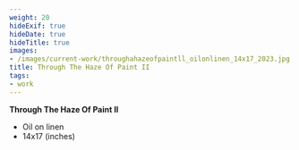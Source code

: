```yaml
---
weight: 20
hideExif: true
hideDate: true
hideTitle: true
images:
- /images/current-work/throughahazeofpaintll_oilonlinen_14x17_2023.jpg
title: Through The Haze Of Paint II
tags:
- work
---
```

**Through The Haze Of Paint II**
- Oil on linen
- 14x17 (inches)